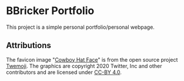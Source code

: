 # BBricker Portfolio

This project is a simple personal portfolio/personal webpage.

## Attributions

The favicon image "[Cowboy Hat Face](https://github.com/twitter/twemoji/blob/master/assets/svg/1f920.svg)" is from the open source project [Twemoji](https://twemoji.twitter.com/). The graphics are copyright 2020 Twitter, Inc and other contributors and are licensed under [CC-BY 4.0](https://creativecommons.org/licenses/by/4.0/).
